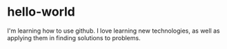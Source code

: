 # hello-world



I'm learning how to use github.
I love learning new technologies, as well as applying them in finding solutions to problems.

